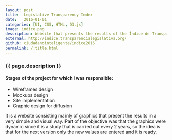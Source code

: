 ```yaml
---
layout: post
title:  Legislative Transparency Index
date:   2016-01-01
categories: [UI, CSS, HTML, D3.js]
image: indice.png
description: Website that presents the results of the Índice de Transparencia (Transparency Index) of Latin American congresses, made by the Red Latinoamericana por la Transparencia Legislativa (Latin American Network for Legislative Transparency).
external: http://indice.transparencialegislativa.org/
github: ciudadanointeligente/indice2016
permalink: /:title.html
---
```


### {{ page.description }}

#### Stages of the project for which I was responsible:
<ul class="list-unstyled linea">
  <li>Wireframes design</li>
  <li>Mockups design</li>
  <li>Site implementation</li>
  <li>Graphic design for diffusion</li>
</ul>

It is a website consisting mainly of graphics that present the results in a very simple and visual way. Part of the objective was that the graphics were dynamic since it is a study that is carried out every 2 years, so the idea is that for the next version only the new values are entered and it is ready.

<div class="main-slider">
  <div class="item"><img alt="" src="{{ site.baseurl }}img/content/indice/01.png" class="img-responsive"></div>
  <div class="item"><img alt="" src="{{ site.baseurl }}img/content/indice/02.png" class="img-responsive"></div>
  <div class="item"><img alt="" src="{{ site.baseurl }}img/content/indice/03.png" class="img-responsive"></div>
</div>
